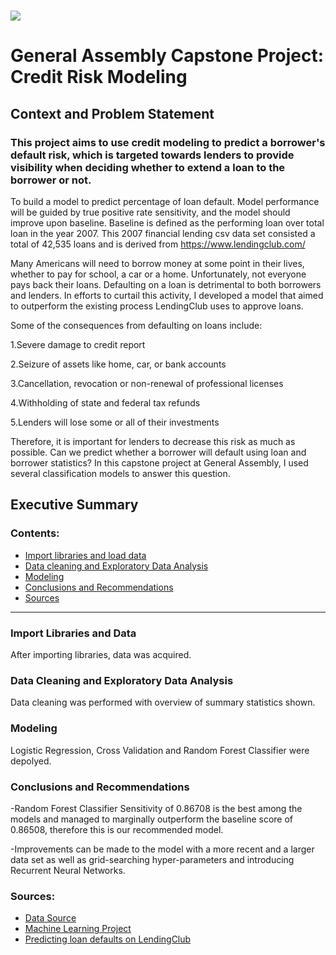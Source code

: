 # ![](https://ga-dash.s3.amazonaws.com/production/assets/logo-9f88ae6c9c3871690e33280fcf557f33.png) 

# General Assembly Capstone Project: Credit Risk Modeling

## Context and Problem Statement

### This project aims to use credit modeling to predict a borrower's default risk, which is targeted towards lenders to provide visibility when deciding whether to extend a loan to the borrower or not.

To build a model to predict percentage of loan default. Model performance will be guided by true positive rate sensitivity, and the model should improve upon baseline. Baseline is defined as the performing loan over total loan in the year 2007. This 2007 financial lending csv data set consisted a total of 42,535 loans and is derived from https://www.lendingclub.com/ 

Many Americans will need to borrow money at some point in their lives, whether to pay for school, a car or a home. Unfortunately, not everyone pays back their loans. Defaulting on a loan is detrimental to both borrowers and lenders. In efforts to curtail this activity, I developed a model that aimed to outperform the existing process LendingClub uses to approve loans.

Some of the consequences from defaulting on loans include:

1.Severe damage to credit report

2.Seizure of assets like home, car, or bank accounts

3.Cancellation, revocation or non-renewal of professional licenses

4.Withholding of state and federal tax refunds

5.Lenders will lose some or all of their investments

Therefore, it is important for lenders to decrease this risk as much as possible.
Can we predict whether a borrower will default using loan and borrower statistics?
In this capstone project at General Assembly, I used several classification models to answer this question.

## Executive Summary


### Contents:

- [Import libraries and load data](#Import-libraries-and-Data-acquisition)
- [Data cleaning and Exploratory Data Analysis](#Data-cleaning-and-Exploratory-Data-Analysis)
- [Modeling](#Modeling)
- [Conclusions and Recommendations](#Conclusions-and-Recommendations)
- [Sources](#Sources)

---

### Import Libraries and Data

After importing libraries, data was acquired.

### Data Cleaning and Exploratory Data Analysis

Data cleaning was performed with overview of summary statistics shown.

### Modeling

Logistic Regression, Cross Validation and Random Forest Classifier were depolyed.

### Conclusions and Recommendations

-Random Forest Classifier Sensitivity of 0.86708 is the best among the models and managed to marginally outperform the baseline score of 0.86508, therefore this is our recommended model.

-Improvements can be made to the model with a more recent and a larger data set as well as grid-searching hyper-parameters and introducing Recurrent Neural Networks.


### Sources:

- [Data Source](https://www.lendingclub.com/)
- [Machine Learning Project](https://app.dataquest.io/course/machine-learning-project)
- [Predicting loan defaults on LendingClub](https://medium.com/@alex.lau14/predicting-loan-defaults-on-lendingclub-1fed06ac4c61)
